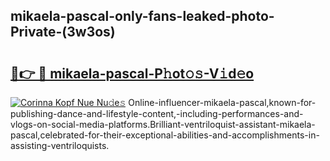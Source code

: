 ## mikaela-pascal-only-fans​-leaked-photo​-Private-(3w3os)


# <h2><a href="https://mediaupload.pro?title=mikaela-pascal&ref=git">🔗👉 🔴 mikaela-pascal-P𝚑ot𝚘𝚜-V𝚒d𝚎o</a></h2>

[![Corinna Kopf Nue Nu𝚍e𝚜](https://i.imgur.com/0qMVB7G.gif)](https://mediaupload.pro?title=mikaela-pascal&ref=git)
Online-influencer-mikaela-pascal,known-for-publishing-dance-and-lifestyle-content,-including-performances-and-vlogs-on-social-media-platforms.Brilliant-ventriloquist-assistant-mikaela-pascal,celebrated-for-their-exceptional-abilities-and-accomplishments-in-assisting-ventriloquists.  